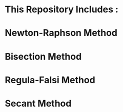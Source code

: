 # This Repository Includes : 


# Newton-Raphson Method   
# Bisection Method  
# Regula-Falsi Method  
# Secant Method  
